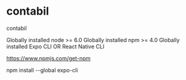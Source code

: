 # contabil
contabil



Globally installed node >= 6.0
Globally installed npm >= 4.0
Globally installed Expo CLI OR React Native CLI

https://www.npmjs.com/get-npm

npm install --global expo-cli

